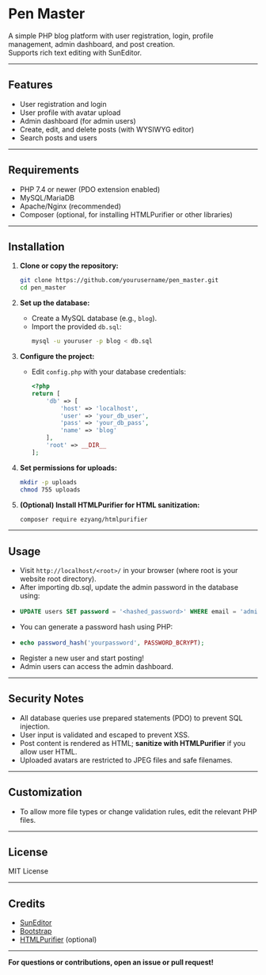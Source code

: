 # Pen Master

A simple PHP blog platform with user registration, login, profile management, admin dashboard, and post creation.  
Supports rich text editing with SunEditor.

---

## Features

- User registration and login
- User profile with avatar upload
- Admin dashboard (for admin users)
- Create, edit, and delete posts (with WYSIWYG editor)
- Search posts and users


---

## Requirements

- PHP 7.4 or newer (PDO extension enabled)
- MySQL/MariaDB
- Apache/Nginx (recommended)
- Composer (optional, for installing HTMLPurifier or other libraries)

---

## Installation

1. **Clone or copy the repository:**
    ```sh
    git clone https://github.com/yourusername/pen_master.git
    cd pen_master
    ```

2. **Set up the database:**
    - Create a MySQL database (e.g., `blog`).
    - Import the provided `db.sql`:
      ```sh
      mysql -u youruser -p blog < db.sql
      ```

3. **Configure the project:**
    - Edit `config.php` with your database credentials:
      ```php
      <?php
      return [
          'db' => [
              'host' => 'localhost',
              'user' => 'your_db_user',
              'pass' => 'your_db_pass',
              'name' => 'blog'
          ],
          'root' => __DIR__
      ];
      ```

4. **Set permissions for uploads:**
    ```sh
    mkdir -p uploads
    chmod 755 uploads
    ```

5. **(Optional) Install HTMLPurifier for HTML sanitization:**
    ```sh
    composer require ezyang/htmlpurifier
    ```

---

## Usage

- Visit `http://localhost/<root>/` in your browser (where root is your website root directory).
- After importing db.sql, update the admin password in the database using:
- ```sql
  UPDATE users SET password = '<hashed_password>' WHERE email = 'admin@example.com';
  ```
- You can generate a password hash using PHP:
- ```php
  echo password_hash('yourpassword', PASSWORD_BCRYPT);
  ```
- Register a new user and start posting!
- Admin users can access the admin dashboard.

---

## Security Notes

- All database queries use prepared statements (PDO) to prevent SQL injection.
- User input is validated and escaped to prevent XSS.
- Post content is rendered as HTML; **sanitize with HTMLPurifier** if you allow user HTML.
- Uploaded avatars are restricted to JPEG files and safe filenames.

---

## Customization

- To allow more file types or change validation rules, edit the relevant PHP files.


---

## License

MIT License

---

## Credits

- [SunEditor](https://github.com/JiHong88/SunEditor)
- [Bootstrap](https://getbootstrap.com/)
- [HTMLPurifier](https://github.com/ezyang/htmlpurifier) (optional)

---

**For questions or contributions, open an issue or pull request!**